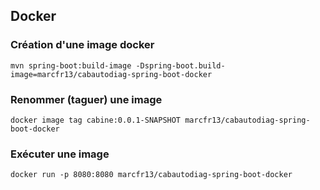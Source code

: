## Docker
### Création d'une image docker
	mvn spring-boot:build-image -Dspring-boot.build-image=marcfr13/cabautodiag-spring-boot-docker
### Renommer (taguer) une image
	docker image tag cabine:0.0.1-SNAPSHOT marcfr13/cabautodiag-spring-boot-docker
### Exécuter une image
	docker run -p 8080:8080 marcfr13/cabautodiag-spring-boot-docker